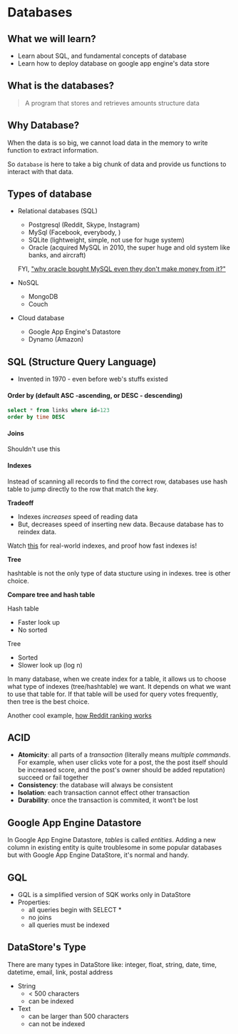 # Databases

## What we will learn?
- Learn about SQL, and fundamental concepts of database
- Learn how to deploy database on google app engine's data store

## What is the databases?
> A program that stores and retrieves amounts structure data

## Why Database?
When the data is so big, we cannot load data in the memory to write function to extract information.

So `database` is here to take a big chunk of data and provide us functions to interact with that data.

## Types of database
- Relational databases (SQL)
    - Postgresql (Reddit, Skype, Instagram)
    - MySql (Facebook, everybody, )
    - SQLite (lightweight, simple, not use for huge system)
    - Oracle (acquired MySQL in 2010, the super huge and old system like banks, and aircraft)
    
    FYI, ["why oracle bought MySQL even they don't make money from it?"](https://www.quora.com/Why-did-Oracle-buy-MySQL-if-they-dont-even-make-money-out-of-it)
- NoSQL
    - MongoDB
    - Couch
- Cloud database
    - Google App Engine's Datastore
    - Dynamo (Amazon)
    
## SQL (Structure Query Language)
- Invented in 1970 - even before web's stuffs existed

#### Order by (default ASC -ascending, or DESC - descending)
```sql
select * from links where id=123 
order by time DESC 
```

#### Joins
Shouldn't use this

#### Indexes
Instead of scanning all records to find the correct row, databases use hash table to jump directly to the row that match the key.

**Tradeoff**
- Indexes *increases* speed of reading data
- But, decreases speed of inserting new data. Because database has to reindex data.

Watch [this](https://www.youtube.com/watch?v=31XAKJmp0sk) for real-world indexes, and proof how fast indexes is!

**Tree**

hashtable is not the only type of data stucture using in indexes. tree is other choice.

**Compare tree and hash table**

Hash table
- Faster look up 
- No sorted

Tree
- Sorted
- Slower look up (log n)

In many database, when we create index for a table, it allows us to choose what type of indexes (tree/hashtable) we want. It depends on what we want to use that table for. If that table will be used for query votes frequently, then tree is the best choice.  

Another cool example, [how Reddit ranking works](https://youtu.be/XkuT8x6Y94A)

## ACID
- **Atomicity**: all parts of a *transaction* (literally means *multiple commands*. For example, when user clicks vote for a post, the the post itself should be increased score, and the post's owner should be added reputation) succeed or fail together
- **Consistency**: the database will always be consistent
- **Isolation**: each transaction cannot effect other transaction
- **Durability**: once the transaction is commited, it wont't be lost

## Google App Engine Datastore
In Google App Engine Datastore, *tables* is called *entities*. Adding a new column in existing entity is quite troublesome in some popular databases but with Google App Engine DataStore, it's normal and handy.

## GQL
- GQL is a simplified version of SQK works only in DataStore
- Properties:
    - all queries begin with SELECT *
    - no joins
    - all queries must be indexed

## DataStore's Type
There are many types in DataStore like: integer, float, string, date, time, datetime, email, link, postal address

- String
    - < 500 characters
    - can be indexed
- Text
    - can be larger than 500 characters
    - can not be indexed